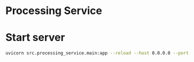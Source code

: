 # Processing Service

# Start server

```sh
uvicorn src.processing_service.main:app --reload --host 0.0.0.0 --port 8000
```